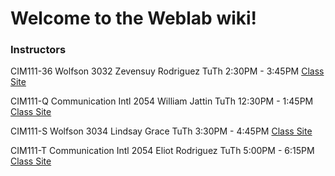 # Welcome to the Weblab wiki!

### Instructors

CIM111-36 Wolfson 3032 Zevensuy Rodriguez TuTh 2:30PM - 3:45PM [Class Site](https://github.com/zevenrodriguez/Weblab)

CIM111-Q Communication Intl 2054 William Jattin TuTh 12:30PM - 1:45PM [Class Site](https://github.com/wjattin/weblab/)

CIM111-S Wolfson 3034 Lindsay Grace TuTh 3:30PM - 4:45PM [Class Site]()

CIM111-T Communication Intl 2054 Eliot Rodriguez TuTh 5:00PM - 6:15PM [Class Site](https://github.com/eliot84/Weblab)
